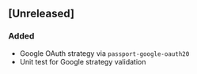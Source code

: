 ## [Unreleased]

### Added
- Google OAuth strategy via `passport-google-oauth20`
- Unit test for Google strategy validation
